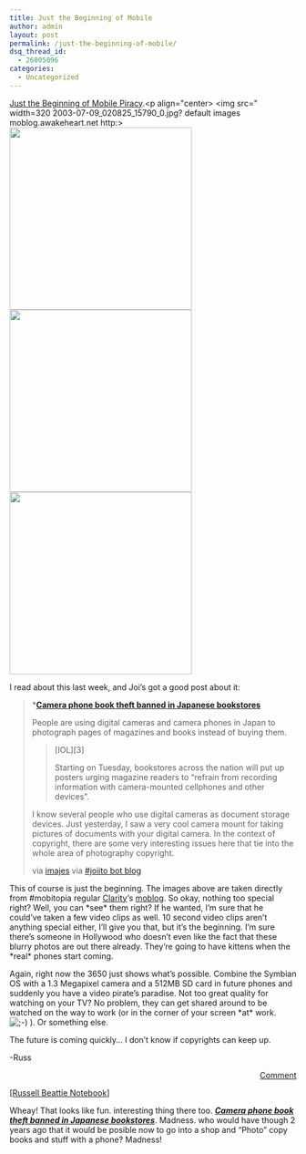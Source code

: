```yaml
---
title: Just the Beginning of Mobile
author: admin
layout: post
permalink: /just-the-beginning-of-mobile/
dsq_thread_id:
  - 26005096
categories:
  - Uncategorized
---
```

[Just the Beginning of Mobile Piracy][1].<p align="center> <img src=" width=320 2003-07-09\_020825\_15790_0.jpg? default images moblog.awakeheart.net http:><img src="http://moblog.awakeheart.net/images/default/2003-07-09\_020825\_15790_1.jpg" width=320> <img src="http://moblog.awakeheart.net/images/default/2003-07-09\_020825\_15790_3.jpg" width=320> <img src="http://moblog.awakeheart.net/images/default/2003-07-07\_122421\_16749_0.jpg" width=320> </p> 

I read about this last week, and Joi&#8217;s got a good post about it:

> ***[Camera phone book theft banned in Japanese bookstores][2]**</p> 
> 
> People are using digital cameras and camera phones in Japan to photograph pages of magazines and books instead of buying them.
> 
> > <div class=personquote>[IOL][3]</div> 
> > 
> > Starting on Tuesday, bookstores across the nation will put up posters urging magazine readers to &#8220;refrain from recording information with camera-mounted cellphones and other devices&#8221;.
> 
> I know several people who use digital cameras as document storage devices. Just yesterday, I saw a very cool camera mount for taking pictures of documents with your digital camera. In the context of copyright, there are some very interesting issues here that tie into the whole area of photography copyright.
> 
> via [imajes][4] via [#joiito bot blog][5] </i></blockquote> 
> 
> This of course is just the beginning. The images above are taken directly from #mobitopia regular [Clarity][6]&#8216;s [moblog][7]. So okay, nothing too special right? Well, you can \*see\* them right? If he wanted, I&#8217;m sure that he could&#8217;ve taken a few video clips as well. 10 second video clips aren&#8217;t anything special either, I&#8217;ll give you that, but it&#8217;s the beginning. I&#8217;m sure there&#8217;s someone in Hollywood who doesn&#8217;t even like the fact that these blurry photos are out there already. They&#8217;re going to have kittens when the \*real\* phones start coming.
> 
> Again, right now the 3650 just shows what&#8217;s possible. Combine the Symbian OS with a 1.3 Megapixel camera and a 512MB SD card in future phones and suddenly you have a video pirate&#8217;s paradise. Not too great quality for watching on your TV? No problem, they can get shared around to be watched on the way to work (or in the corner of your screen \*at\* work. <img src="http://blog.lotas-smartman.net/wp-includes/images/smilies/icon_wink.gif" alt=";-)" class="wp-smiley" /> ). Or something else.
> 
> The future is coming quickly&#8230; I don&#8217;t know if copyrights can keep up.
> 
> -Russ<p align=right><a href="http://www.russellbeattie.com/notebook/comment.jsp?parentId=1003550" target=_blank>Comment</a></p> 
> 
> [[Russell Beattie Notebook][8]]
> 
> Wheay! That looks like fun. interesting&nbsp;thing there too. [***Camera phone book theft banned in Japanese bookstores***][2]. Madness. who would have though 2 years ago that it would be posible now to go into a shop and &#8220;Photo&#8221; copy books and stuff with a phone? Madness!

 [1]: http://www.russellbeattie.com/notebook/20030709.html#203654
 [2]: http://joi.typepad.com/weblog/2003/07/moblogging_bann.html
 [3]: http://www.iol.co.za/index.php?art_id=qw1056959460701B215
 [4]: http://imajes.info/
 [5]: http://hashjoiito.bloxus.com/
 [6]: http://clarity.awakeheart.net
 [7]: http://moblog.awakeheart.net/
 [8]: http://www.russellbeattie.com/notebook/